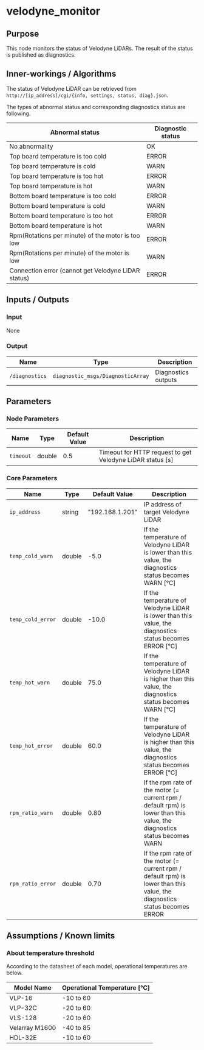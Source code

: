 # velodyne_monitor

## Purpose

This node monitors the status of Velodyne LiDARs.
The result of the status is published as diagnostics.

## Inner-workings / Algorithms

The status of Velodyne LiDAR can be retrieved from `http://[ip_address]/cgi/{info, settings, status, diag}.json`.

The types of abnormal status and corresponding diagnostics status are following.

| Abnormal status                                     | Diagnostic status |
| --------------------------------------------------- | ----------------- |
| No abnormality                                      | OK                |
| Top board temperature is too cold                   | ERROR             |
| Top board temperature is cold                       | WARN              |
| Top board temperature is too hot                    | ERROR             |
| Top board temperature is hot                        | WARN              |
| Bottom board temperature is too cold                | ERROR             |
| Bottom board temperature is cold                    | WARN              |
| Bottom board temperature is too hot                 | ERROR             |
| Bottom board temperature is hot                     | WARN              |
| Rpm(Rotations per minute) of the motor is too low   | ERROR             |
| Rpm(Rotations per minute) of the motor is low       | WARN              |
| Connection error (cannot get Velodyne LiDAR status) | ERROR             |

## Inputs / Outputs

### Input

None

### Output

| Name           | Type                              | Description         |
| -------------- | --------------------------------- | ------------------- |
| `/diagnostics` | `diagnostic_msgs/DiagnosticArray` | Diagnostics outputs |

## Parameters

### Node Parameters

| Name      | Type   | Default Value | Description                                               |
| --------- | ------ | ------------- | --------------------------------------------------------- |
| `timeout` | double | 0.5           | Timeout for HTTP request to get Velodyne LiDAR status [s] |

### Core Parameters

| Name              | Type   | Default Value   | Description                                                                                                               |
| ----------------- | ------ | --------------- | ------------------------------------------------------------------------------------------------------------------------- |
| `ip_address`      | string | "192.168.1.201" | IP address of target Velodyne LiDAR                                                                                       |
| `temp_cold_warn`  | double | -5.0            | If the temperature of Velodyne LiDAR is lower than this value, the diagnostics status becomes WARN [°C]                   |
| `temp_cold_error` | double | -10.0           | If the temperature of Velodyne LiDAR is lower than this value, the diagnostics status becomes ERROR [°C]                  |
| `temp_hot_warn`   | double | 75.0            | If the temperature of Velodyne LiDAR is higher than this value, the diagnostics status becomes WARN [°C]                  |
| `temp_hot_error`  | double | 60.0            | If the temperature of Velodyne LiDAR is higher than this value, the diagnostics status becomes ERROR [°C]                 |
| `rpm_ratio_warn`  | double | 0.80            | If the rpm rate of the motor (= current rpm / default rpm) is lower than this value, the diagnostics status becomes WARN  |
| `rpm_ratio_error` | double | 0.70            | If the rpm rate of the motor (= current rpm / default rpm) is lower than this value, the diagnostics status becomes ERROR |

## Assumptions / Known limits

### About temperature threshold

According to the datasheet of each model, operational temperatures are below.

| Model Name     | Operational Temperature [℃] |
| -------------- | ---------------------------- |
| VLP-16         | -10 to 60                    |
| VLP-32C        | -20 to 60                    |
| VLS-128        | -20 to 60                    |
| Velarray M1600 | -40 to 85                    |
| HDL-32E        | -10 to 60                    |
